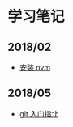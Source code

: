 # 学习笔记

## 2018/02

- [安装 nvm](https://github.com/SikyChen/SikyChen.github.io/tree/master/blog/s0000)

## 2018/05

- [git 入门指北](https://github.com/SikyChen/SikyChen.github.io/tree/master/blog/s0001)
